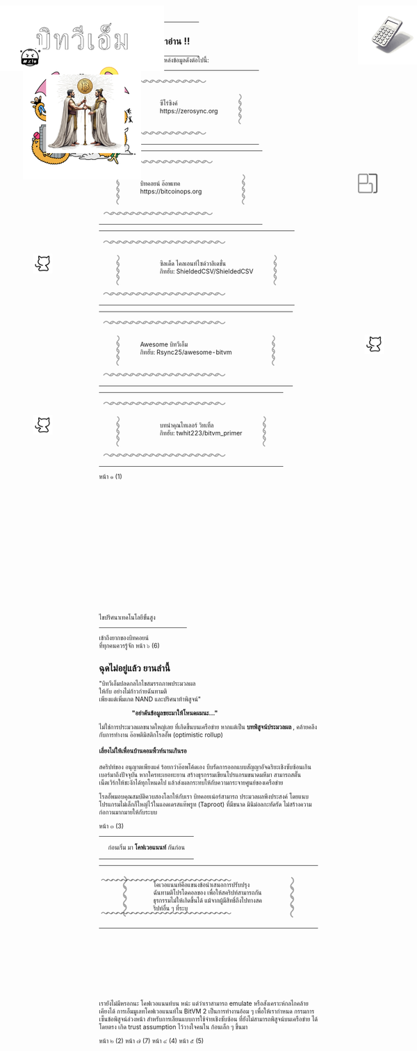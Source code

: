 <zine-page class='left th'>
  <page-num>
    หน้า ๘ (8)
  </page-num>
  <table class='contents-centered' style='margin-bottom: 0; margin-top: 0;'>
    <tr>
      <td>
        <small-splash-left></small-splash-left>
      </td>
      <td>
        <h2 class='lean'>
          ขอบคุณที่สละเวลาอ่าน !!
        </h2>
      </td>
      <td>
        <small-splash-right></small-splash-right>
      </td>
    </tr>
  </table>
  <p class='text-center' style='margin-bottom: 0; margin-top: 0;'>
    และเราขอขอบคุณอย่างยิ่งต่อแหล่งข้อมูลดังต่อไปนี้:
  </p>
  <table class='contents-centered'>
    <tr style='margin: auto 0;'>
      <td
        class='lean seamless'
        colspan='3'
        style='font-size: .72cm; letter-spacing: -.32cm; opacity: .4; transform: translate(-1.2%);'
        >
        ～～～～～～～～～～～～～～～
      </td>
    </tr>
    <tr class='lean'>
      <td
        class='lean seamless'
        style='font-size: .72cm; letter-spacing: -.32cm; opacity: .4; transform: rotate(-90deg) translate(-12%);'
        >
        〜〜〜〜
      </td>
      <td class='lean seamless'>
        <img
          alt='ZeroSync Grayscale'
          src='./static/zerosync-grayscale.svg'
          style='height: 1.8cm; left: 2cm; margin-top: -.3cm; position: absolute; width: 1.8cm;'
          >
        <p class='lean text-center' style='margin-left: 1.2cm;'>
          ซีโร่ซิงค์
          <br />
          https://zerosync.org
        </p>
      </td>
      <td
        class='lean seamless'
        style='font-size: .72cm; letter-spacing: -.32cm; opacity: .4; transform: rotate(-90deg) translate(-12%);'
        >
        〜〜〜〜
      </td>
    </tr>
    <tr class='lean'>
      <td
        class='lean seamless'
        colspan='3'
        style='font-size: .72cm; letter-spacing: -.32cm; opacity: .4; transform: translate(-1.2%);'
        >
        ～～～～～～～～～～～～～～～
      </td>
    </tr>
  </table>
  <table class='contents-centered'>
    <tr style='margin: auto 0;'>
      <td
        class='lean seamless'
        colspan='3'
        style='font-size: .72cm; letter-spacing: -.32cm; opacity: .4; transform: translate(-1.2%);'
        >
        ～～～～～～～～～～～～～～～～
      </td>
    </tr>
    <tr class='lean'>
      <td
        class='lean seamless'
        style='font-size: .72cm; letter-spacing: -.32cm; opacity: .4; transform: rotate(-90deg) translate(-12%);'
        >
        〜〜〜〜
      </td>
      <td class='lean seamless'>
        <img
          alt='Optech'
          src='./static/optech.svg'
          style='height: 1.2cm; position: absolute; right: 2.4cm; width: 1.2cm;'
          >
        <p class='lean text-center' style='margin-right: 1.2cm;'>
          บิทคอยน์ อ๊อพเทค
          <br />
          https://bitcoinops.org
        </p>
      </td>
      <td
        class='lean seamless'
        style='font-size: .72cm; letter-spacing: -.32cm; opacity: .4; transform: rotate(-90deg) translate(-12%);'
        >
        〜〜〜〜
      </td>
    </tr>
    <tr class='lean'>
      <td
        class='lean seamless'
        colspan='3'
        style='font-size: .72cm; letter-spacing: -.32cm; opacity: .4; transform: translate(-1.2%);'
        >
        ～～～～～～～～～～～～～～～～
      </td>
    </tr>
  </table>
  <table class='contents-centered'>
    <tr style='margin: auto 0;'>
      <td
        class='lean seamless'
        colspan='3'
        style='font-size: .72cm; letter-spacing: -.32cm; opacity: .4; transform: translate(-1.2%);'
        >
        ～～～～～～～～～～～～～～～～～～
      </td>
    </tr>
    <tr class='lean'>
      <td
        class='lean seamless'
        style='font-size: .72cm; letter-spacing: -.32cm; opacity: .4; transform: rotate(-90deg) translate(-12%);'
        >
        〜〜〜〜
      </td>
      <td class='lean seamless'>
        <img
          alt='GitHub doodle'
          src='./static/github-doodle.svg'
          style='height: 1.2cm; position: absolute; left: 2cm; width: 1.2cm;'
          >
        <p class='lean text-center text-small' style='margin-left: 1.2cm;'>
          ซิลเด็ด ไคลเอนท์ไซด์วาลิเดชั่น
          <br />
          กิทฮับ: ShieldedCSV/ShieldedCSV
        </p>
      </td>
      <td
        class='lean seamless'
        style='font-size: .72cm; letter-spacing: -.32cm; opacity: .4; transform: rotate(-90deg) translate(-12%);'
        >
        〜〜〜〜
      </td>
    </tr>
    <tr class='lean'>
      <td
        class='lean seamless'
        colspan='3'
        style='font-size: .72cm; letter-spacing: -.32cm; opacity: .4; transform: translate(-1.2%);'
        >
        ～～～～～～～～～～～～～～～～～～
      </td>
    </tr>
  </table>
  <table class='contents-centered'>
    <tr style='margin: auto 0;'>
      <td
        class='lean seamless'
        colspan='3'
        style='font-size: .72cm; letter-spacing: -.32cm; opacity: .4; transform: translate(-1.2%);'
        >
        ～～～～～～～～～～～～～～～～～～
      </td>
    </tr>
    <tr class='lean'>
      <td
        class='lean seamless'
        style='font-size: .72cm; letter-spacing: -.32cm; opacity: .4; transform: rotate(-90deg) translate(-12%);'
        >
        〜〜〜〜
      </td>
      <td class='lean seamless'>
        <img
          alt='GitHub doodle'
          src='./static/github-doodle.svg'
          style='height: 1.2cm; position: absolute; right: 2cm; width: 1.2cm;'
          >
        <p class='lean text-center text-small' style='margin-right: 1.2cm;'>
          Awesome บิทวีเอ็ม
          <br />
          กิทฮับ: Rsync25/awesome-bitvm
        </p>
      </td>
      <td
        class='lean seamless'
        style='font-size: .72cm; letter-spacing: -.32cm; opacity: .4; transform: rotate(-90deg) translate(-12%);'
        >
        〜〜〜〜
      </td>
    </tr>
    <tr class='lean'>
      <td
        class='lean seamless'
        colspan='3'
        style='font-size: .72cm; letter-spacing: -.32cm; opacity: .4; transform: translate(-1.2%);'
        >
        ～～～～～～～～～～～～～～～～～～
      </td>
    </tr>
  </table>
  <table class='contents-centered'>
    <tr style='margin: auto 0;'>
      <td
        class='lean seamless'
        colspan='3'
        style='font-size: .72cm; letter-spacing: -.32cm; opacity: .4; transform: translate(-1.2%);'
        >
        ～～～～～～～～～～～～～～～～～～
      </td>
    </tr>
    <tr class='lean'>
      <td
        class='lean seamless'
        style='font-size: .72cm; letter-spacing: -.32cm; opacity: .4; transform: rotate(-90deg) translate(-12%);'
        >
        〜〜〜〜
      </td>
      <td class='lean seamless'>
        <img
          alt='GitHub doodle'
          src='./static/github-doodle.svg'
          style='height: 1.2cm; position: absolute; left: 2cm; width: 1.2cm;'
          >
        <p class='lean text-center text-small' style='margin-left: 1.2cm;'>
          บทนำคุณไทเลอร์ วิทเทิ้ล
          <br />
          กิทฮับ: twhit223/bitvm_primer
        </p>
      </td>
      <td
        class='lean seamless'
        style='font-size: .72cm; letter-spacing: -.32cm; opacity: .4; transform: rotate(-90deg) translate(-12%);'
        >
        〜〜〜〜
      </td>
    </tr>
    <tr class='lean'>
      <td
        class='lean seamless'
        colspan='3'
        style='font-size: .72cm; letter-spacing: -.32cm; opacity: .4; transform: translate(-1.2%);'
        >
        ～～～～～～～～～～～～～～～～～～
      </td>
    </tr>
  </table>
</zine-page>

<zine-page class='right th'>
  <page-num>
    หน้า ๑ (1)
  </page-num>
  <img
    alt="Guru's Gazette - BitVM"
    src='./static/gurus-gazette-bitvm.th.svg'
    style='position: absolute; left: 0cm; top: .8cm; height: 4cm;'
    >
  <img
    alt='Sir'
    src='./static/bthulu.svg'
    style='position: absolute; left: 1.4cm; top: 4.2cm; height: 7.2cm;'
    >
  <br />
  <br />
  <br />
  <br />
  <br />
  <br />
  <br />
  <br />
  <br />
  <br />
  <br />
  <br />
  <br />
  <br />
  <br />
  <br />
  <br />
  <br />
  <br />
  ไขปริศนาเทคโนโลยีขั้นสูง
  <hr style='width: 40%'/>
  เข้าถึงยากของบิทคอยน์
  <br />
  ที่ทุกคนควรรู้จัก
</zine-page>

<zine-page class='left th'>
  <page-num>
    หน้า ๖ (6)
  </page-num>
  <h2 style='margin-bottom: 0; padding-bottom: 0;'>
    ฉุดไม่อยู่แล้ว ยานลำนี้
  </h2>
  <img
    alt='Compute Anything'
    src='./static/arbitrary-computation.svg'
    style='position: absolute; top: .8cm; right: 0; height: 3.6cm;'
    >
  <p class='text-justify'>
    "บิทวีเอ็มปลดกลไกไขสมรรถภาพประมวลผล
    <br />
    ให้กับ <bitcoin></bitcoin> อย่างไม่ก้าวก่ายฉันทามติ
    <br />
    เพียงแต่เพิ่มเกต NAND และปริศนาท้าพิสูจน์"
  </p>
  <img
    alt='Swear'
    src='./static/swear.svg'
    style='position: absolute; top: 3.2cm; left: 1.2cm; height: 1.4cm;'
    >
  <p style='margin-left: 2cm;'>
    <strong>
      "อย่าดันข้อมูลขยะมาให้โหนดผมนะ..."
    </strong>
  </p>
  <p class='text-center'>
    ไม่ใช่การประมวลผลขนาดใหญ่เลย ที่เกิดขึ้นบนเครือข่าย <bitcoin></bitcoin>
    หากแต่เป็น
    <strong>
      บทพิสูจน์ประมวลผล
    </strong>,
    คล้ายคลึงกับการทำงาน
    <underline>
      อ๊อพติมิสติกโรลอั๊พ 
    </underline>
    (optimistic rollup)
  </p>
  <h4 class='lean'>
    เลี่ยงไม่ให้เพื่อนบ้านคอมพิ้วท์นานเกินรอ
  </h4>
  <p class='text-center'>
    สคริปท์ของ <bitcoin></bitcoin> อนุญาตเพียงแค่ ร้อยกว่าอ๊อพโค้ดเอง 
    บีบรัดการออกแบบสัญญาอัจฉริยะเชิงซับซ้อนเกินเบอร์มาถึงปัจจุบัน หากใครทะเยอทะยาน
    สร้างธุรกรรมเขียนโปรแกรมขนาดมหึมา สามารถสตั๊นเน็ตเวิร์กให้ชะงักได้ทุกโหนดไป
    แล้วส่งผลกระทบให้กับความกระจายศูนย์ของเครือข่าย <bitcoin></bitcoin>
  </p>
  <p class='text-justify'>
    โรลอั๊พมอบคุณสมบัติควบสองโลกให้กับเรา บิทคอยเน่อร์สามารถ
    <underline>
      ประมวลผลพึงประสงค์
    </underline>
    โดยแนบโปรแกรมไม่เล็กก็ใหญ่ไว้ในแอดเดรสแท๊พรูท (Taproot) ที่มีขนาด
    มินิม่อลกะทัดรัด ไม่สร้างความก่อกวนมากมายให้กับระบบ
  </p>
</zine-page>

<zine-page class='right th'>
  <page-num>
    หน้า ๓ (3)
  </page-num>
  <table class='contents-centered'>
    <tr>
      <td>
        <small-splash-left></small-splash-left>
      </td>
      <td>
        <p>
          ก่อนเริ่ม มา
          <strong>
            โคฟเวอแนนท์
          </strong>
          กันก่อน
        </p>
      </td>
      <td>
        <small-splash-right></small-splash-right>
      </td>
    </tr>
  </table>
  <table class='contents-centered'>
    <tr class='lean'>
      <td
        class='lean seamless'
        colspan='3'
        style='
          font-size: .48cm; letter-spacing: -.18cm; opacity: .6; transform: translate(-1%, 50%);
        '>
        ～～～～～～～～～～～～～～～～～～～～～～～～～～
      </td>
    </tr>
    <tr style='margin: auto 0;'>
      <td
        class='lean seamless'
        style='
          font-size: .88cm; letter-spacing: -.32cm; opacity: .4; transform: rotate(90deg) translate(-6%); white-space: nowrap;
        '>
        ～～～～
      </td>
      <td class='lean seamless text-center text-small text-squeezed'>
        โคเวอแนนท์คือแขนงข้อนำเสนอการปรับปรุง
        ฉันทามติโปรโตคอลของ <bitcoin></bitcoin>
        เพื่อให้สคริปท์สามารถกันธุรกรรมไม่ให้เกิดขึ้นได้
        แม้จากผู้มีสิทธิ์ถึงไปทางสคริปท์อื่น ๆ ที่ระบุ
      </td>
      <td
        class='lean seamless'
        style='
          font-size: .88cm; letter-spacing: -.32cm; opacity: .4; transform: rotate(-90deg) translate(-6%); white-space: nowrap;
        '>
        ～～～～
      </td>
    </tr>
    <tr class='lean'>
      <td
        class='lean seamless'
        colspan='3'
        style='
          font-size: .48cm; letter-spacing: -.18cm; opacity: .6; transform: translate(-1%, -50%);
        '>
        ～～～～～～～～～～～～～～～～～～～～～～～～～～
      </td>
    </tr>
  </table>
  <img
    alt='Byzantine Generals forming Covenant'
    src='./static/byzantine-generals.svg'
    style='position: absolute; left: 2.8cm; top: 5cm; width: 4.8cm;'
    >
  <br />
  <br />
  <br />
  <br />
  <br />
  <br />
  <br />
  <br />
  <p class='text-center'>
    เรายังไม่มีหรอกนะ โคฟเวอแนนท์บน <bitcoin></bitcoin> หน่ะ
    แต่ว่าเราสามารถ emulate หรือสังเคราะห์กลไกคล้ายเคียงได้
    การเอ็มมูเลทโคฟเวอแนนท์ใน BitVM 2 เป็นการทำงานอ้อม ๆ เพื่อให้เรากำหนด
    กรรมการเซ็นข้อพิสูจน์ล่วงหน้า สำหรับการเลียนแบบการใช้จ่ายเชิงซับซ้อน
    ที่ยังไม่สามารถพิสูจน์บนเครือข่าย <bitcoin></bitcoin> ได้โดยตรง
    เกิด trust assumption ไว้วางใจคนใน ก้อนเล็ก ๆ ขึ้นมา
  </p>
</zine-page>

<zine-page class='left th'>
  <page-num>
    หน้า ๒ (2)
  </page-num>
</zine-page>

<zine-page class='right th'>
  <page-num>
    หน้า ๗ (7)
  </page-num>
</zine-page>

<zine-page class='left th'>
  <page-num>
    หน้า ๔ (4)
  </page-num>
</zine-page>

<zine-page class='right th'>
  <page-num>
    หน้า ๕ (5)
  </page-num>
</zine-page>
